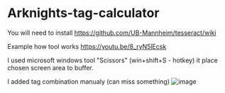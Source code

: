 # Arknights-tag-calculator
 
You will need to install https://github.com/UB-Mannheim/tesseract/wiki

Example how tool works https://youtu.be/8_ryN5lEcsk

I used microsoft windows tool "Scissors" (win+shift+S - hotkey) it place chosen screen area to buffer. 

I added tag combination manualy (can miss something)
![image](https://github.com/ReimuJF/Arknights-tag-calculator/assets/7511344/5398f2da-ac0d-49aa-87db-12c447b1227b)

